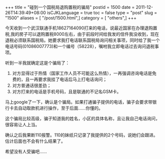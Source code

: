 +++
title = "碰到一个国税局退购置税的骗局"
postid = 1500
date = 2011-12-26T14:39:49+08:00
isCJKLanguage = true
toc = false
type = "post"
slug = "1500"
aliases = [ "/post/1500.html",]
category = [ "others",]
+++


今天收到一个武汉联通手机18627164090打来的电话，说最近国家在办理退购置税,我的房子可以退购置税8000左右，由于前段时间给我发的信件我没收到，现在退税必须联系国税局。她要求我打电话联系国税局询问相关事项，同时给了我一个电话号码(01086007773)和一个编号（58228），嘱咐我立即电话过去询问退税事项。

听到一半我就确定这是个骗局了：

1.  对方显得过于热情（国家工作人员不可能这么热情），一再强调咨询电话是免费的，且一再要求我挂了电话后马上打电话询问；
2.  对方普通话很差劲；
3.  对方打来的电话是手机号码，且是联通的不记名GSM卡。

马上google了一下，确认是个骗局。如果打通骗子提供的电话，骗子会要求带银行卡去自动取款机进行操作，至于后面……你懂的。

这个骗局比较高级，骗子知道我的姓名，小区的具体名称，且让我自己电话询问，很容易让人上当。

确认之后我果断110报警。110的妹纸只记录了我提供的2个号码，说她们会跟进。估计后面也不会有什么结果了。

希望没有人受骗吧……


